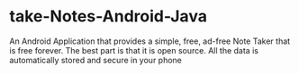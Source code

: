 # take-Notes-Android-Java
An Android Application that provides a simple, free, ad-free Note Taker that is free forever. The best part is that it is open source. All the data is automatically stored and secure in your phone
